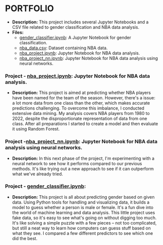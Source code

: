 # PORTFOLIO

- **Description:** This project includes several Jupyter Notebooks and a CSV file related to gender classification and NBA data analysis.
- **Files:**
  - [gender_classifier.ipynb](gender_classifier.ipynb):  A Jupyter Notebook for gender classification.
  - [nba_data.csv](nba_data.csv): Dataset containing NBA data.
  - [nba_project.ipynb](nba_project.ipynb): Jupyter Notebook for NBA data analysis.
  - [nba_project_nn.ipynb](nba_project_nn.ipynb): Jupyter Notebook for NBA data analysis using neural networks.


### Project - [nba_project.ipynb](nba_project.ipynb): Jupyter Notebook for NBA data analysis. 
- **Description:** This project is aimed at predicting whether NBA players have been named for the team of the season. However, there's a issue: a lot more data from one class than the other, which makes accurate predictions challenging. To overcome this imbalance, I conducted extensive data mining. My analysis covers NBA players from 1980 to 2022, despite the disproportionate representation of data from one class. After all preparations I started to create a model and then evaluate it using Random Forest.

### Project -[nba_project_nn.ipynb](nba_project_nn.ipynb): Jupyter Notebook for NBA data analysis using neural networks.
- **Description:** In this next phase of the project, I'm experimenting with a neural network to see how it performs compared to our previous methods. It's like trying out a new approach to see if it can outperform what we've already tried.

### Project - [gender_classifier.ipynb](gender_classifier.ipynb):

- **Description:** This project is all about predicting gender based on given data. Using Python tools for handling and visualizing data, it builds a model to guess whether a person is male or female. It's a fun dive into the world of machine learning and data analysis. This little project uses fake data, so it's easy to see what's going on without digging too much. It's like solving a simple puzzle with a few pieces – not too complicated, but still a neat way to learn how computers can guess stuff based on what they see. I compared a few different predictors to see which one did the best.


